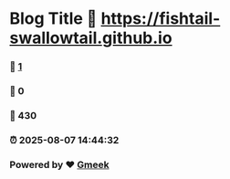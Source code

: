# Blog Title :link: https://fishtail-swallowtail.github.io 
### :page_facing_up: [1](https://fishtail-swallowtail.github.io/tag.html) 
### :speech_balloon: 0 
### :hibiscus: 430 
### :alarm_clock: 2025-08-07 14:44:32 
### Powered by :heart: [Gmeek](https://github.com/Meekdai/Gmeek)
